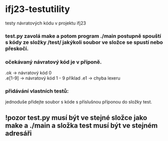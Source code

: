 # ifj23-testutility
testy návratových kódu v projektu ifj23

### test.py zavolá make a potom program ./main postupně spouští s kódy ze složky /test/ jakýkoli soubor ve složce se spustí nebo přeskočí.

### očekávaný návratový kód je v příponě.
.ok -> návratový kód 0\
.e[1-9] -> návratový kód 1 - 9  příklad .e1 -> chyba lexeru

### přidávání vlastních testů:
jednoduše přidejte soubor s kóde s příslušnou příponou do složky test.


## !pozor test.py musí být ve stejné složce jako make a ./main a složka test musí být ve stejném adresáři
  



